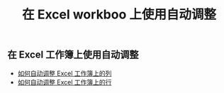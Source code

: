 ﻿---
title: 在 Excel workboo 上使用自动调整
second_title: Aspose.Cells Cloud Documen
linktitle: Autofi
type: docs
url: /zh/workbook/autofit/
keywords: Autofit rows and columns on an Excel workbook
description: Aspose.Cells Cloud REST API 支持在 Excel 工作簿上自动调整行和列。 SDK支持多种开发语言。它们包括 Android、C#、Go、Java、NodeJS、Perl、PHP、Python、Ruby 和 swift
weight: 100
---
## 在 Excel 工作簿上使用自动调整

- [如何自动调整 Excel 工作簿上的列](/cells/zh/workbook/autofit/columns/)
- [如何自动调整 Excel 工作簿上的行](/cells/zh/workbook/autofit/rows/)
